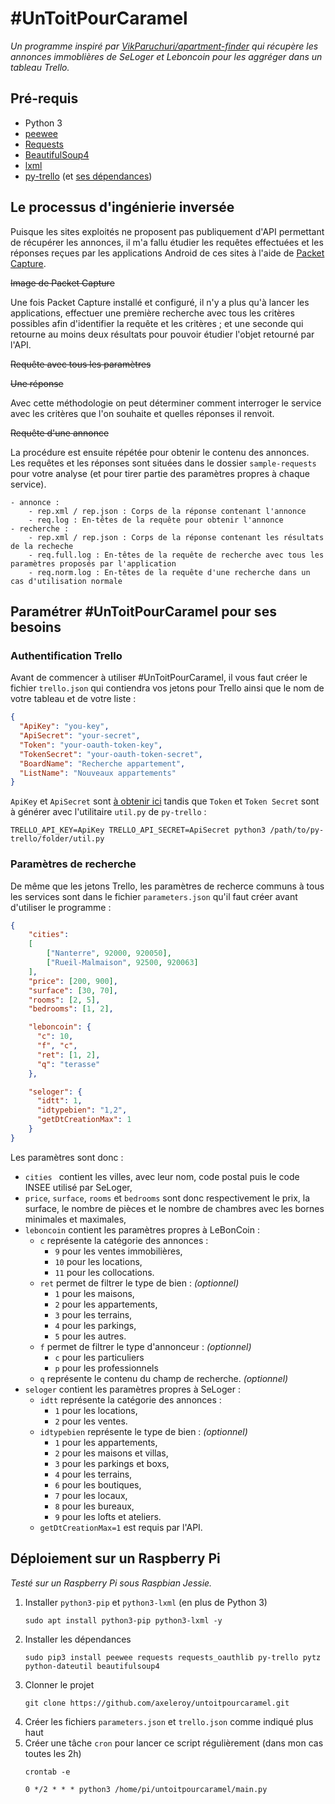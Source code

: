 # \#UnToitPourCaramel
_Un programme inspiré par [VikParuchuri/apartment-finder](https://github.com/VikParuchuri/apartment-finder) 
qui récupère les annonces immoblières de SeLoger et Leboncoin pour les aggréger dans un tableau Trello._

## Pré-requis
* Python 3
* [peewee](http://docs.peewee-orm.com/en/latest/)
* [Requests](https://requests.readthedocs.io/en/master/)
* [BeautifulSoup4](https://www.crummy.com/software/BeautifulSoup/bs4/doc/)
* [lxml](http://lxml.de/index.html)
* [py-trello](https://pypi.python.org/pypi/py-trello/0.6.1) 
    (et [ses dépendances](https://github.com/sarumont/py-trello/blob/master/requirements.txt))


## Le processus d'ingénierie inversée
Puisque les sites exploités ne proposent pas publiquement d'API permettant de récupérer les annonces,
il m'a fallu étudier les requêtes effectuées et les réponses reçues par les applications Android de
ces sites à l'aide de [Packet Capture](https://play.google.com/store/apps/details?id=app.greyshirts.sslcapture).

~~Image de Packet Capture~~

Une fois Packet Capture installé et configuré, il n'y a plus qu'à lancer les applications, effectuer une première
recherche avec tous les critères possibles afin d'identifier la requête et les critères ; et une seconde qui retourne au
moins deux résultats pour pouvoir étudier l'objet retourné par l'API.

~~Requête avec tous les paramètres~~

~~Une réponse~~

Avec cette méthodologie on peut déterminer comment interroger le service avec les critères que l'on souhaite et
quelles réponses il renvoit.

~~Requête d'une annonce~~

La procédure est ensuite répétée pour obtenir le contenu des annonces. Les requêtes et les réponses sont situées
dans le dossier `sample-requests` pour votre analyse (et pour tirer partie des paramètres propres à chaque service).
```
- annonce :
    - rep.xml / rep.json : Corps de la réponse contenant l'annonce
    - req.log : En-têtes de la requête pour obtenir l'annonce
- recherche :
    - rep.xml / rep.json : Corps de la réponse contenant les résultats de la recheche
    - req.full.log : En-têtes de la requête de recherche avec tous les paramètres proposés par l'application
    - req.norm.log : En-têtes de la requête d'une recherche dans un cas d'utilisation normale
```

## Paramétrer \#UnToitPourCaramel pour ses besoins
### Authentification Trello
Avant de commencer à utiliser \#UnToitPourCaramel, il vous faut créer le fichier `trello.json` qui contiendra vos
jetons pour Trello ainsi que le nom de votre tableau et de votre liste :
```json
{
  "ApiKey": "you-key",
  "ApiSecret": "your-secret",
  "Token": "your-oauth-token-key",
  "TokenSecret": "your-oauth-token-secret",
  "BoardName": "Recherche appartement",
  "ListName": "Nouveaux appartements"
}
```
`ApiKey` et `ApiSecret` sont [à obtenir ici](https://trello.com/1/appKey/generate) tandis que `Token`
et `Token Secret` sont à générer avec l'utilitaire `util.py` de `py-trello` :
```
TRELLO_API_KEY=ApiKey TRELLO_API_SECRET=ApiSecret python3 /path/to/py-trello/folder/util.py
```

### Paramètres de recherche
De même que les jetons Trello, les paramètres de recherce communs à tous les services sont dans le fichier 
`parameters.json` qu'il faut créer avant d'utiliser le programme :
```json
{
    "cities":
    [
        ["Nanterre", 92000, 920050],
        ["Rueil-Malmaison", 92500, 920063]
    ],
    "price": [200, 900],
    "surface": [30, 70],
    "rooms": [2, 5],
    "bedrooms": [1, 2],

    "leboncoin": {
      "c": 10,
      "f", "c",
      "ret": [1, 2],
      "q": "terasse"
    },

    "seloger": {
      "idtt": 1,
      "idtypebien": "1,2",
      "getDtCreationMax": 1
    }
}

```
Les paramètres sont donc :
 * `cities ` contient les villes, avec leur nom, code postal puis le code INSEE utilisé par SeLoger,
 * `price`, `surface`, `rooms` et `bedrooms`  sont donc respectivement le prix, la surface, le nombre de pièces et le 
 nombre de chambres avec les bornes minimales et maximales,
 * `leboncoin` contient les paramètres propres à LeBonCoin :
   * `c` représente la catégorie des annonces : 
     * `9` pour les ventes immobilières, 
     * `10` pour les locations,
     * `11` pour les collocations. 
   * `ret` permet de filtrer le type de bien : _(optionnel)_
     * `1` pour les maisons,
     * `2` pour les appartements,
     * `3` pour les terrains,
     * `4` pour les parkings,
     * `5` pour les autres.
   * `f` permet de filtrer le type d'annonceur : _(optionnel)_
     * `c` pour les particuliers
     * `p` pour les professionnels
   * `q` représente le contenu du champ de recherche. _(optionnel)_
 * `seloger` contient les paramètres propres à SeLoger :
   * `idtt` représente la catégorie des annonces : 
     * `1` pour les locations,
     * `2` pour les ventes.
   * `idtypebien` représente le type de bien : _(optionnel)_
     * `1` pour les appartements,
     * `2` pour les maisons et villas,
     * `3` pour les parkings et boxs,
     * `4` pour les terrains,
     * `6` pour les boutiques,
     * `7` pour les locaux,
     * `8` pour les bureaux,
     * `9` pour les lofts et ateliers.
   * `getDtCreationMax=1` est requis par l'API.
   

## Déploiement sur un Raspberry Pi
_Testé sur un Raspberry Pi sous Raspbian Jessie._

1. Installer `python3-pip` et `python3-lxml` (en plus de Python 3)
    ```
    sudo apt install python3-pip python3-lxml -y
    ```
2. Installer les dépendances
    ```
    sudo pip3 install peewee requests requests_oauthlib py-trello pytz python-dateutil beautifulsoup4
    ```
3. Clonner le projet
    ```
    git clone https://github.com/axeleroy/untoitpourcaramel.git
    ```
4. Créer les fichiers `parameters.json` et `trello.json` comme indiqué plus haut
5. Créer une tâche `cron` pour lancer ce script régulièrement (dans mon cas toutes les 2h)
    ```
    crontab -e
    ```
    ```
    0 */2 * * * python3 /home/pi/untoitpourcaramel/main.py
    ```
